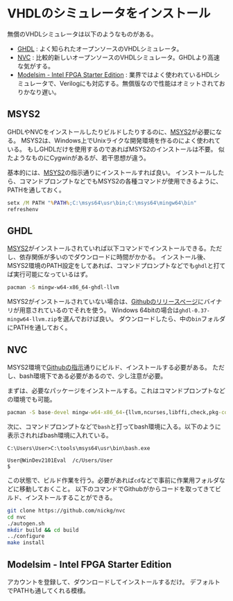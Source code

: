# VHDLのシミュレータをインストール

無償のVHDLシミュレータは以下のようなものがある。

* [GHDL](http://ghdl.free.fr/) : よく知られたオープンソースのVHDLシミュレータ。
* [NVC](https://github.com/nickg/nvc) : 比較的新しいオープンソースのVHDLシミュレータ。GHDLより高速な気がする。
* [Modelsim - Intel FPGA Starter Edition](https://www.intel.co.jp/content/www/jp/ja/software/programmable/quartus-prime/model-sim.html) : 業界ではよく使われているHDLシミュレータで、Verilogにも対応する。無償版なので性能はオミットされておりかなり遅い。

## MSYS2

GHDLやNVCをインストールしたりビルドしたりするのに、[MSYS2](https://www.msys2.org/)が必要になる。
MSYS2は、Windows上でUnixライクな開発環境を作るのによく使われている。
もしGHDLだけを使用するのであればMSYS2のインストールは不要。
似たようなものにCygwinがあるが、若干思想が違う。

基本的には、[MSYS2](https://www.msys2.org/)の指示通りにインストールすれば良い。
インストールしたら、コマンドプロンプトなどでもMSYS2の各種コマンドが使用できるように、PATHを通しておく。

```bat
setx /M PATH "%PATH%;C:\msys64\usr\bin;C:\msys64\mingw64\bin"
refreshenv
```


## GHDL

[MSYS2](https://www.msys2.org/)がインストールされていれば以下コマンドでインストールできる。ただし、依存関係が多いのでダウンロードに時間がかかる。
インストール後、MSYS2環境のPATH設定をしてあれば、コマンドプロンプトなどでも`ghdl`と打てば実行可能になっているはず。

```sh
pacman -S mingw-w64-x86_64-ghdl-llvm
```

MSYS2がインストールされていない場合は、[Githubのリリースページ](https://github.com/ghdl/ghdl/releases)にバイナリが用意されているのでそれを使う。
Windows 64bitの場合は`ghdl-0.37-mingw64-llvm.zip`を選んでおけば良い。
ダウンロードしたら、中の`bin`フォルダにPATHを通しておく。


## NVC

MSYS2環境で[Githubの指示](https://github.com/nickg/nvc#windows)通りにビルド、インストールする必要がある。
ただし、bash環境下である必要があるので、少し注意が必要。

まずは、必要なパッケージをインストールする。これはコマンドプロンプトなどの環境でも可能。

```bat
pacman -S base-devel mingw-w64-x86_64-{llvm,ncurses,libffi,check,pkg-config} git
```

次に、コマンドプロンプトなどで`bash`と打ってbash環境に入る。以下のように表示されればbash環境に入れている。

```
C:\Users\User>C:\tools\msys64\usr\bin\bash.exe

User@WinDev2101Eval  /c/Users/User
$
```

この状態で、ビルド作業を行う。必要があれば`cd`などで事前に作業用フォルダなどに移動しておくこと。
以下のコマンドでGithubがからコードを取ってきてビルド、インストールすることができる。

```sh
git clone https://github.com/nickg/nvc
cd nvc
./autogen.sh
mkdir build && cd build
../configure
make install
```


## Modelsim - Intel FPGA Starter Edition

アカウントを登録して、ダウンロードしてインストールするだけ。
デフォルトでPATHも通してくれる模様。
